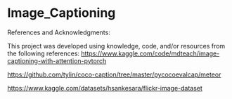 # Image_Captioning
References and Acknowledgments:

This project was developed using knowledge, code, and/or resources from the following references:
https://www.kaggle.com/code/mdteach/image-captioning-with-attention-pytorch

https://github.com/tylin/coco-caption/tree/master/pycocoevalcap/meteor

https://www.kaggle.com/datasets/hsankesara/flickr-image-dataset
